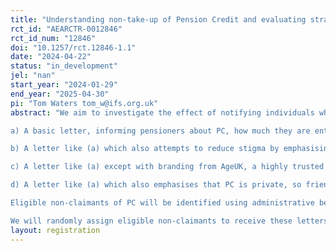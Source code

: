 ```yaml
---
title: "Understanding non-take-up of Pension Credit and evaluating strategies to effectively boost it"
rct_id: "AEARCTR-0012846"
rct_id_num: "12846"
doi: "10.1257/rct.12846-1.1"
date: "2024-04-22"
status: "in_development"
jel: "nan"
start_year: "2024-01-29"
end_year: "2025-04-30"
pi: "Tom Waters tom_w@ifs.org.uk"
abstract: "We aim to investigate the effect of notifying individuals who are eligible for but not receiving a welfare benefit about their entitlement through targeted letters. These letters will be sent to low-income pensioners who are entitled to Pension Credit (PC), the UK's key safety net benefit for pensioners. The letters will vary in their content:
a) A basic letter, informing pensioners about PC, how much they are entitled to, and how to claim
b) A letter like (a) which also attempts to reduce stigma by emphasising that most eligible people claim
c) A letter like (a) except with branding from AgeUK, a highly trusted third party, rather than the borough, who may not be trusted
d) A letter like (a) which also emphasises that PC is private, so friends and family will not know the claimant gets it
Eligible non-claimants of PC will be identified using administrative benefits data.
We will randomly assign eligible non-claimants to receive these letters, and will investigate the impact of different letters on claiming PC, poverty rates, council tax arrears, and social rent arrears."
layout: registration
---
```


